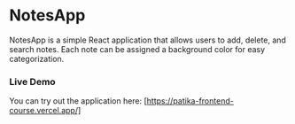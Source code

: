 # NotesApp

NotesApp is a simple React application that allows users to add, delete, and search notes. Each note can be assigned a background color for easy categorization.

### Live Demo
You can try out the application here: [https://patika-frontend-course.vercel.app/]
